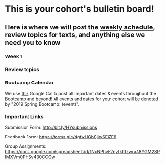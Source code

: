 # This is your cohort's bulletin board! 
## Here is where we will post the [weekly schedule](), review topics for texts, and anything else we need you to know

<!-- Week number -->
### Week 1
<!-- Monday -->

<!-- Tuesday -->

<!-- Wednesday -->

<!-- Thursday -->

<!-- Friday -->

### Review topics
<!-- * Topic 1 -->
<!-- * Topic 2 -->
<!-- * Topic 3 -->

### Bootcamp Calendar
We use [this](https://calendar.google.com/calendar/embed?src=hackeryou.com_ckj6930nr6kraakaisos09cccs%40group.calendar.google.com&ctz=America%2FToronto) Google Cal to post all important dates & events throughout the Bootcamp and beyond! All events and dates for your cohort will be denoted by "2019 Spring Bootcamp: (event)".

### Important Links
Submission Form: http://bit.ly/HYsubmissions

Feedback Form: https://forms.gle/dgfwHCbSjkx6EiZF8

Group Assignments: https://docs.google.com/spreadsheets/d/1NxNPhvE2nyfkh1zwraA8YGM2SPIMXVm0PHSv430CCGw

